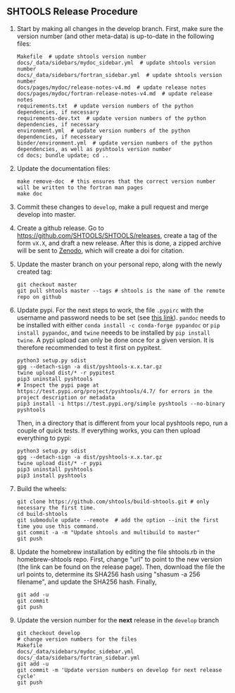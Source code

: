 SHTOOLS Release Procedure
-------------------------

1. Start by making all changes in the develop branch. First, make sure the version number (and other meta-data) is up-to-date in the following files:

    ```
    Makefile  # update shtools version number
    docs/_data/sidebars/mydoc_sidebar.yml  # update shtools version number
    docs/_data/sidebars/fortran_sidebar.yml  # update shtools version number
    docs/pages/mydoc/release-notes-v4.md  # update release notes
    docs/pages/mydoc/fortran-release-notes-v4.md  # update release notes
    requirements.txt  # update version numbers of the python dependencies, if necessary
    requirements-dev.txt  # update version numbers of the python dependencies, if necessary
    environment.yml  # update version numbers of the python dependencies, if necesseary
    binder/environment.yml  # update version numbers of the python dependencies, as well as pyshtools version number
    cd docs; bundle update; cd ..
    ```

2. Update the documentation files:

    ```
    make remove-doc  # this ensures that the correct version number will be written to the fortran man pages
    make doc
    ```

3. Commit these changes to `develop`, make a pull request and merge develop into master.

4. Create a github release. Go to https://github.com/SHTOOLS/SHTOOLS/releases, create a tag of the form `vX.X`, and draft a new release. After this is done, a zipped archive will be sent to [Zenodo](https://doi.org/10.5281/zenodo.592762), which will create a doi for citation.

5. Update the master branch on your personal repo, along with the newly created tag:

    ```
    git checkout master
    git pull shtools master --tags # shtools is the name of the remote repo on github
    ```
    
6. Update pypi. For the next steps to work, the file ```.pypirc``` with the username and password needs to be set (see [this link](https://packaging.python.org/guides/migrating-to-pypi-org/#uploading)). ```pandoc``` needs to be installed with either ```conda install -c conda-forge pypandoc``` or ```pip install pypandoc```, and ```twine``` neeeds to be installed by ```pip install twine```. A pypi upload can only be done once for a given version. It is therefore recommended to test it first on pypitest.
    ```
    python3 setup.py sdist
    gpg --detach-sign -a dist/pyshtools-x.x.tar.gz
    twine upload dist/* -r pypitest
    pip3 uninstall pyshtools
    # Inspect the pypi page at https://test.pypi.org/project/pyshtools/4.7/ for errors in the project description or metadata
    pip3 install -i https://test.pypi.org/simple pyshtools --no-binary pyshtools
    ```
    Then, in a directory that is different from your local pyshtools repo, run a couple of quick tests. If everything works, you can then upload everything to pypi:
    ```
    python3 setup.py sdist
    gpg --detach-sign -a dist/pyshtools-x.x.tar.gz
    twine upload dist/* -r pypi
    pip3 uninstall pyshtools
    pip3 install pyshtools
    ```

7. Build the wheels:

    ```
    git clone https://github.com/shtools/build-shtools.git # only necessary the first time.
    cd build-shtools
    git submodule update --remote  # add the option --init the first time you use this command.
    git commit -a -m "Update shtools and multibuild to master"
    git push
    ```

8. Update the homebrew installation by editing the file shtools.rb in the homebrew-shtools repo. First, change "url" to point to the new version (the link can be found on the release page). Then, download the file the url points to, determine its SHA256 hash using "shasum -a 256 filename", and update the SHA256 hash. Finally,

    ```
    git add -u
    git commit
    git push
    ```

9. Update the version number for the **next** release in the `develop` branch

    ```
    git checkout develop
    # change version numbers for the files
    Makefile
    docs/_data/sidebars/mydoc_sidebar.yml
    docs/_data/sidebars/fortran_sidebar.yml
    git add -u
    git commit -m 'Update version numbers on develop for next release cycle'
    git push
    ```
